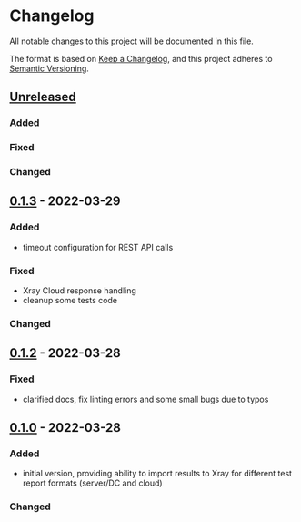 # Changelog

All notable changes to this project will be documented in this file.

The format is based on [Keep a Changelog](https://keepachangelog.com/en/1.0.0/),
and this project adheres to [Semantic Versioning](https://semver.org/spec/v2.0.0.html).

## [Unreleased]

### Added

### Fixed

### Changed

## [0.1.3] - 2022-03-29

### Added

- timeout configuration for REST API calls

### Fixed

- Xray Cloud response handling
- cleanup some tests code

### Changed

## [0.1.2] - 2022-03-28

### Fixed

- clarified docs, fix linting errors and some small bugs due to typos

## [0.1.0] - 2022-03-28

### Added

- initial version, providing ability to import results to Xray for different test report formats (server/DC and cloud)

### Changed

[unreleased]: https://github.com/Xray-App/xray-automation-js/compare/0.1.3...HEAD
[0.1.3]: https://github.com/Xray-App/xray-automation-js/releases/tag/0.1.3
[0.1.2]: https://github.com/Xray-App/xray-automation-js/releases/tag/0.1.2
[0.1.0]: https://github.com/Xray-App/xray-automation-js/releases/tag/0.1.0
